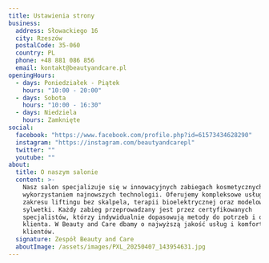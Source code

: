 ```yaml
---
title: Ustawienia strony
business:
  address: Słowackiego 16
  city: Rzeszów
  postalCode: 35-060
  country: PL
  phone: +48 881 086 856
  email: kontakt@beautyandcare.pl
openingHours:
  - days: Poniedziałek - Piątek
    hours: "10:00 - 20:00"
  - days: Sobota
    hours: "10:00 - 16:30"
  - days: Niedziela
    hours: Zamknięte
social:
  facebook: "https://www.facebook.com/profile.php?id=61573434628290"
  instagram: "https://instagram.com/beautyandcarepl"
  twitter: ""
  youtube: ""
about:
  title: O naszym salonie
  content: >-
    Nasz salon specjalizuje się w innowacyjnych zabiegach kosmetycznych z
    wykorzystaniem najnowszych technologii. Oferujemy kompleksowe usługi z
    zakresu liftingu bez skalpela, terapii bioelektrycznej oraz modelowania
    sylwetki. Każdy zabieg przeprowadzany jest przez certyfikowanych
    specjalistów, którzy indywidualnie dopasowują metody do potrzeb i oczekiwań
    klienta. W Beauty and Care dbamy o najwyższą jakość usług i komfort naszych
    klientów.
  signature: Zespół Beauty and Care
  aboutImage: /assets/images/PXL_20250407_143954631.jpg
---
```

